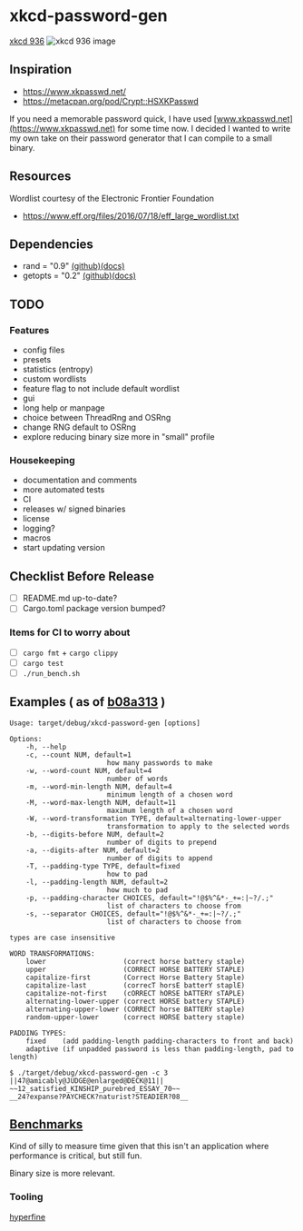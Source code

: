 # xkcd-password-gen

[xkcd 936](https://xkcd.com/936/)
![xkcd 936 image](https://imgs.xkcd.com/comics/password_strength_2x.png)

## Inspiration

- https://www.xkpasswd.net/
- https://metacpan.org/pod/Crypt::HSXKPasswd

If you need a memorable password quick, I have used [www.xkpasswd.net](https://www.xkpasswd.net) for some time now.
I decided I wanted to write my own take on their password generator that I can compile to a small binary.

## Resources

Wordlist courtesy of the Electronic Frontier Foundation
- https://www.eff.org/files/2016/07/18/eff_large_wordlist.txt

## Dependencies

- rand = "0.9" [(github)](https://github.com/rust-random/rand)[(docs)](https://docs.rs/rand/latest/rand/)
- getopts = "0.2" [(github)](https://github.com/rust-lang/getopts)[(docs)](https://docs.rs/getopts/latest/getopts/)

## TODO

### Features

- config files
- presets
- statistics (entropy)
- custom wordlists
- feature flag to not include default wordlist
- gui
- long help or manpage
- choice between ThreadRng and OSRng
- change RNG default to OSRng
- explore reducing binary size more in "small" profile

### Housekeeping

- documentation and comments
- more automated tests
- CI
- releases w/ signed binaries
- license
- logging?
- macros
- start updating version

## Checklist Before Release

- [ ] README.md up-to-date?
- [ ] Cargo.toml package version bumped?

### Items for CI to worry about

- [ ] `cargo fmt` + `cargo clippy`
- [ ] `cargo test`
- [ ] `./run_bench.sh`

## Examples ( as of [b08a313](https://github.com/Raymi306/xkcd-password-gen/tree/b08a313bfed1113cc140ebbfe9a050df7abfe8bb) )

```
Usage: target/debug/xkcd-password-gen [options]

Options:
    -h, --help
    -c, --count NUM, default=1
                        how many passwords to make
    -w, --word-count NUM, default=4
                        number of words
    -m, --word-min-length NUM, default=4
                        minimum length of a chosen word
    -M, --word-max-length NUM, default=11
                        maximum length of a chosen word
    -W, --word-transformation TYPE, default=alternating-lower-upper
                        transformation to apply to the selected words
    -b, --digits-before NUM, default=2
                        number of digits to prepend
    -a, --digits-after NUM, default=2
                        number of digits to append
    -T, --padding-type TYPE, default=fixed
                        how to pad
    -l, --padding-length NUM, default=2
                        how much to pad
    -p, --padding-character CHOICES, default="!@$%^&*-_+=:|~?/.;"
                        list of characters to choose from
    -s, --separator CHOICES, default="!@$%^&*-_+=:|~?/.;"
                        list of characters to choose from

types are case insensitive

WORD TRANSFORMATIONS:
    lower                   (correct horse battery staple)
    upper                   (CORRECT HORSE BATTERY STAPLE)
    capitalize-first        (Correct Horse Battery Staple)
    capitalize-last         (correcT horsE batterY staplE)
    capitalize-not-first    (cORRECT hORSE bATTERY sTAPLE)
    alternating-lower-upper (correct HORSE battery STAPLE)
    alternating-upper-lower (CORRECT horse BATTERY staple)
    random-upper-lower      (correct HORSE battery staple)

PADDING TYPES:
    fixed    (add padding-length padding-characters to front and back)
    adaptive (if unpadded password is less than padding-length, pad to length)
```

```
$ ./target/debug/xkcd-password-gen -c 3
||47@amicably@JUDGE@enlarged@DECK@11||
~~12_satisfied_KINSHIP_purebred_ESSAY_70~~
__24?expanse?PAYCHECK?naturist?STEADIER?08__
```

## [Benchmarks](benchmarks)

Kind of silly to measure time given that this isn't an application where performance is critical, but still fun.

Binary size is more relevant.

### Tooling

[hyperfine](https://github.com/sharkdp/hyperfine)
